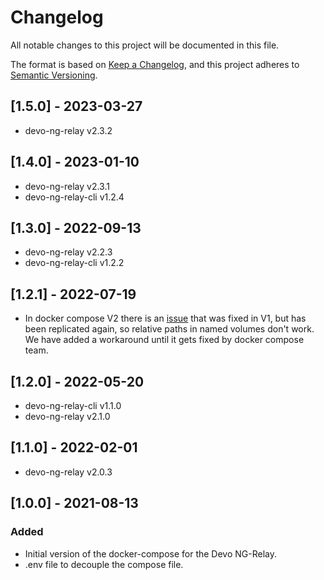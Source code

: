 # Changelog
All notable changes to this project will be documented in this file.

The format is based on [Keep a Changelog](https://keepachangelog.com/en/1.0.0/),
and this project adheres to [Semantic Versioning](https://semver.org/spec/v2.0.0.html).

## [1.5.0] - 2023-03-27

- devo-ng-relay v2.3.2

## [1.4.0] - 2023-01-10

- devo-ng-relay v2.3.1
- devo-ng-relay-cli v1.2.4

## [1.3.0] - 2022-09-13

- devo-ng-relay v2.2.3
- devo-ng-relay-cli v1.2.2

## [1.2.1] - 2022-07-19

- In docker compose V2 there is an [issue](https://github.com/docker/compose/issues/9410) 
that was fixed in V1, but has been replicated again, so relative paths in named volumes 
don't work. We have added a workaround until it gets fixed by docker compose team.

## [1.2.0] - 2022-05-20

- devo-ng-relay-cli v1.1.0
- devo-ng-relay v2.1.0

## [1.1.0] - 2022-02-01

- devo-ng-relay v2.0.3

## [1.0.0] - 2021-08-13

### Added 

- Initial version of the docker-compose for the Devo NG-Relay.
- .env file to decouple the compose file.
